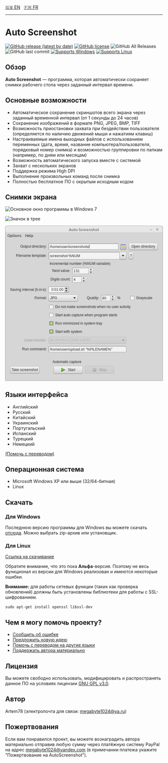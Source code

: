[:uk: EN](README.md "English")&nbsp;&nbsp;
[:fr: FR](README-fr.md "French")

----------------

Auto Screenshot
===============

[![GitHub release (latest by date)](https://img.shields.io/github/v/release/artem78/AutoScreenshot?style=plastic)](https://github.com/artem78/AutoScreenshot/releases/latest)
[![GitHub license](https://img.shields.io/github/license/artem78/AutoScreenshot?style=plastic)](https://github.com/artem78/AutoScreenshot/blob/master/LICENSE.txt)
![GitHub All Releases](https://img.shields.io/github/downloads/artem78/AutoScreenshot/total?style=plastic)
![GitHub last commit](https://img.shields.io/github/last-commit/artem78/AutoScreenshot?style=plastic)
[![Supports Windows](https://img.shields.io/badge/support-Windows-blue?logo=Windows&style=plastic)](https://github.com/artem78/AutoScreenshot/releases/latest)
[![Supports Linux](https://img.shields.io/badge/support-Linux-white?logo=Linux&style=plastic)](https://github.com/artem78/AutoScreenshot/releases/latest)

## Обзор
**Auto Screenshot** — программа, которая автоматически сохраняет снимки рабочего стола через заданный интервал времени.

<!-- ToDo: Для чего оно надо? -->

## Основные возможности
* Автоматическое сохранение скриншотов всего экрана через заданный временной интервал (от 1 секунды до 24 часов)
* Сохранение изображений в формате PNG, JPEG, BMP, TIFF <!--или GIF-->
* Возможность приостановки захвата при бездействии пользователя (определяется по наличию движений мыши и нажатиям клавиш) 
* Настраиваемые имена выходных файлов с использованием переменных (дата, время, название компьютера/пользователя, порядковый номер снимка) и возможностью группировки по папкам (например, по дням или месяцам)
* Возможность автоматического запуска вместе с системой
* Захват с нескольких экранов
* Поддержка режима High DPI
* Выполнение произвольных команд после снимка
* Полностью бесплатное ПО с окрытым исходным кодом

## Снимки экрана
![Основное окно программы в Windows 7](images/main_window_ru.png "Основное окно программы в Windows 7")

![Значок в трее](images/tray_icon_animation.gif "Значок в трее")

![Запуск на Linux Mint](images/main_window_in_linux_mint.png "Запуск на Linux Mint")

## Языки интерфейса
* Английский
* Русский
* Китайский
* Украинский
* Португальский
* Испанский
* Турецкий
* Немецкий

[(Помочь с переводом)](https://github.com/artem78/AutoScreenshot/issues/5)

<!-- ToDo: Написать подробно про шаблоны имён -->

## Операционная система
* Microsoft Windows XP или выше (32/64-битная)
* Linux

## Скачать
### Для Windows
Последнюю версию программы для Windows вы можете скачать [отсюда](https://github.com/artem78/AutoScreenshot/releases/latest).  Можно выбрать zip-архив или установщик.

### Для Linux
[Ссылка на скачивание](https://github.com/artem78/AutoScreenshot/releases/tag/v1.10.4-linux.alpha.1)

Обратите внимание, что это пока **Альфа**-версия. Поэтому не весь функционал из версии для Windows реализован и имеются некоторые ошибки.

**Внимание:** для работы сетевых функции (таких как проверка обновлений) должны быть уcтановлены библиотеки для работы с SSL-шифрованием.
```
sudo apt-get install openssl libssl-dev
```

## Чем я могу помочь проекту?
* [Сообщить об ошибке](https://github.com/artem78/AutoScreenshot/issues/new?assignees=&labels=bug&template=bug_report.md&title=)
* [Предложить новую идею](https://github.com/artem78/AutoScreenshot/issues/new?assignees=&labels=enhancement&template=feature_request.md&title=)
* [Помочь с переводом на другие языки](https://github.com/artem78/AutoScreenshot/issues/5)
* [Поддержать автора материально](#пожертвования)

## Лицензия
Вы можете свободно использовать, модифицировать и распространять данное ПО на условиях лицензии [GNU GPL v3.0](https://github.com/artem78/AutoScreenshot/blob/master/LICENSE.txt).

## Автор
Artem78 (электропочта для связи: [megabyte1024@ya.ru](mailto:megabyte1024@ya.ru?subject=AutoScreenshot))

## Пожертвования
Если вам понравился проект, вы можете вознаградить автора материально отправив любую сумму через платёжную систему PayPal на адрес <u>megabyte1024@yandex.com</u> (в примечании платежа укажите "Пожертвование на AutoScreenshot").
